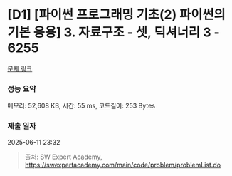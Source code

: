 # [D1] [파이썬 프로그래밍 기초(2) 파이썬의 기본 응용] 3. 자료구조 - 셋, 딕셔너리 3 - 6255 

[문제 링크](https://swexpertacademy.com/main/code/problem/problemDetail.do?contestProbId=AWcVJZ964z0DFAU4) 

### 성능 요약

메모리: 52,608 KB, 시간: 55 ms, 코드길이: 253 Bytes

### 제출 일자

2025-06-11 23:32



> 출처: SW Expert Academy, https://swexpertacademy.com/main/code/problem/problemList.do